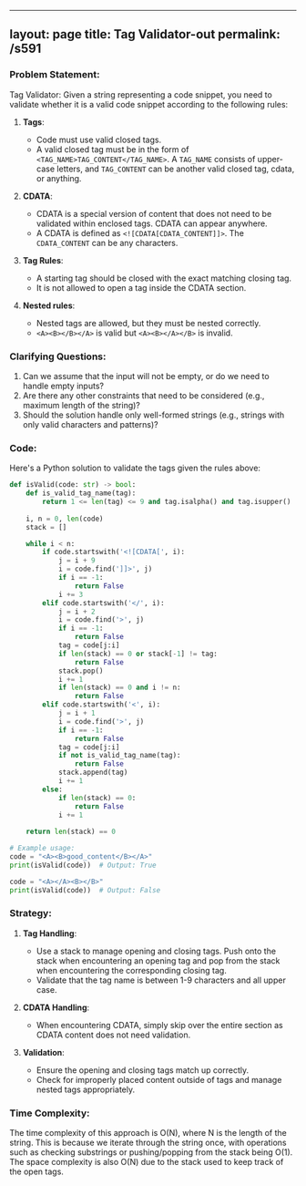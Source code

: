 
---
layout: page
title:  Tag Validator-out
permalink: /s591
---

### Problem Statement:

Tag Validator: Given a string representing a code snippet, you need to validate whether it is a valid code snippet according to the following rules:

1. **Tags**: 
    - Code must use valid closed tags. 
    - A valid closed tag must be in the form of `<TAG_NAME>TAG_CONTENT</TAG_NAME>`. A `TAG_NAME` consists of upper-case letters, and `TAG_CONTENT` can be another valid closed tag, cdata, or anything.

2. **CDATA**:
    - CDATA is a special version of content that does not need to be validated within enclosed tags. CDATA can appear anywhere.
    - A CDATA is defined as `<![CDATA[CDATA_CONTENT]]>`. The `CDATA_CONTENT` can be any characters.

3. **Tag Rules**:
    - A starting tag should be closed with the exact matching closing tag.
    - It is not allowed to open a tag inside the CDATA section.

4. **Nested rules**:
    - Nested tags are allowed, but they must be nested correctly.
    - `<A><B></B></A>` is valid but `<A><B></A></B>` is invalid.

### Clarifying Questions:

1. Can we assume that the input will not be empty, or do we need to handle empty inputs?
2. Are there any other constraints that need to be considered (e.g., maximum length of the string)?
3. Should the solution handle only well-formed strings (e.g., strings with only valid characters and patterns)?

### Code:

Here's a Python solution to validate the tags given the rules above:

```python
def isValid(code: str) -> bool:
    def is_valid_tag_name(tag):
        return 1 <= len(tag) <= 9 and tag.isalpha() and tag.isupper()
    
    i, n = 0, len(code)
    stack = []

    while i < n:
        if code.startswith('<![CDATA[', i):
            j = i + 9
            i = code.find(']]>', j)
            if i == -1:
                return False
            i += 3
        elif code.startswith('</', i):
            j = i + 2
            i = code.find('>', j)
            if i == -1:
                return False
            tag = code[j:i]
            if len(stack) == 0 or stack[-1] != tag:
                return False
            stack.pop()
            i += 1
            if len(stack) == 0 and i != n:
                return False
        elif code.startswith('<', i):
            j = i + 1
            i = code.find('>', j)
            if i == -1:
                return False
            tag = code[j:i]
            if not is_valid_tag_name(tag):
                return False
            stack.append(tag)
            i += 1
        else:
            if len(stack) == 0:
                return False
            i += 1
    
    return len(stack) == 0

# Example usage:
code = "<A><B>good_content</B></A>"
print(isValid(code))  # Output: True

code = "<A></A><B></B>"
print(isValid(code))  # Output: False
```

### Strategy:

1. **Tag Handling**:
    - Use a stack to manage opening and closing tags. Push onto the stack when encountering an opening tag and pop from the stack when encountering the corresponding closing tag.
    - Validate that the tag name is between 1-9 characters and all upper case.

2. **CDATA Handling**:
    - When encountering CDATA, simply skip over the entire section as CDATA content does not need validation.

3. **Validation**:
    - Ensure the opening and closing tags match up correctly.
    - Check for improperly placed content outside of tags and manage nested tags appropriately.

### Time Complexity:

The time complexity of this approach is O(N), where N is the length of the string. This is because we iterate through the string once, with operations such as checking substrings or pushing/popping from the stack being O(1). The space complexity is also O(N) due to the stack used to keep track of the open tags.